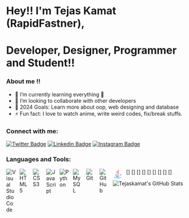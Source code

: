 # Hey!! I'm Tejas Kamat (RapidFastner),
# Developer, Designer, Programmer and Student!!

### About me !!
- 🌱 I’m currently learning everything 🤣
- 👯 I’m looking to collaborate with other developers
- 🥅 2024 Goals: Learn more about oop, web designing and database
- ⚡ Fun fact: I love to watch anime, write weird codes, fix/break stuffs.


### Connect with me:

[![Twitter Badge](https://img.shields.io/badge/-Twitter-00acee?style=flat-square&logo=Twitter&logoColor=white)](https://twitter.com/)
[![Linkedin Badge](https://img.shields.io/badge/-LinkedIn-0e76a8?style=flat-square&logo=Linkedin&logoColor=white)](https://www.linkedin.com/in/tejas-kamat-86659b2a6/)
[![Instagram Badge](https://img.shields.io/badge/-Instagram-e4405f?style=flat-square&logo=Instagram&logoColor=white)](https://instagram.com/rapidfastner)

### Languages and Tools:

[<img align="left" alt="Visual Studio Code" width="26px" src="https://cdn.jsdelivr.net/gh/devicons/devicon/icons/vscode/vscode-original.svg" style="padding-right:10px;" />]
[<img align="left" alt="HTML5" width="26px" src="https://cdn.jsdelivr.net/gh/devicons/devicon/icons/html5/html5-original.svg" style="padding-right:10px;" />]
[<img align="left" alt="CSS3" width="26px" src="https://cdn.jsdelivr.net/gh/devicons/devicon/icons/css3/css3-original.svg" style="padding-right:10px;" />]
[<img align="left" alt="JavaScript" width="26px" src="https://cdn.jsdelivr.net/gh/devicons/devicon/icons/javascript/javascript-original.svg" style="padding-right:10px;" />]
[<img align="left" alt="Python" width="26px" src="https://cdn.jsdelivr.net/gh/devicons/devicon/icons/python/python-original.svg" style="padding-right:10px;" />]
[<img align="left" alt="MySQL" width="26px" src="https://cdn.jsdelivr.net/gh/devicons/devicon/icons/mysql/mysql-original.svg" style="padding-right:10px;" />]
[<img align="left" alt="Git" width="26px" src="https://cdn.jsdelivr.net/gh/devicons/devicon/icons/git/git-original.svg" style="padding-right:10px;" />]
[<img align="left" alt="GitHub" width="26px" src="https://user-images.githubusercontent.com/3369400/139447912-e0f43f33-6d9f-45f8-be46-2df5bbc91289.png" style="padding-right:10px;" />]
[<img align="left" alt="Java" width="26px" src="https://github.com/devicons/devicon/blob/v2.15.1/icons/java/java-original.svg" style="padding-right:10px;" />]

<img align="left" alt="Tejaskamat's GitHub Stats" src="https://github-readme-stats.vercel.app/api?username=TejasKamat&show_icons=true&hide_border=false&title_color=ff652f&icon_color=FFE400&bg_color=09131B&text_color=ffffff&border_color=0c1a25" />


[website]: https://tejaskamat.github.io
[twitter]: https://twitter.com/
[youtube]: https://www.youtube.com/channel/UCzbxOL6CCswhGTmicUty4sA
[instagram]: https://instagram.com/rapidfastner
[linkedin]: https://www.linkedin.com/in/tejas-kamat-86659b2a6/

